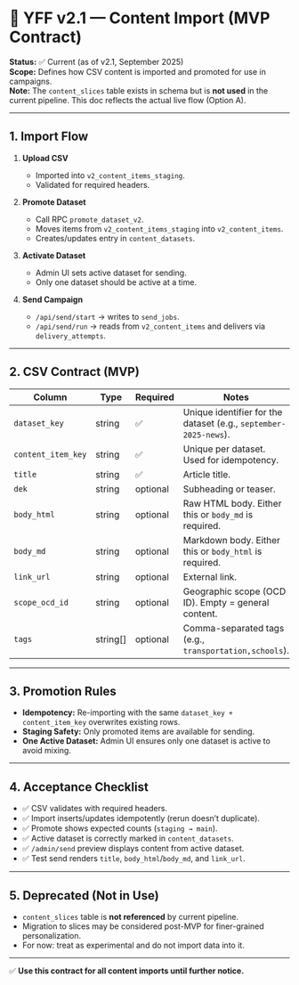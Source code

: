 # 📄 YFF v2.1 — Content Import (MVP Contract)

**Status:** ✅ Current (as of v2.1, September 2025)  
**Scope:** Defines how CSV content is imported and promoted for use in campaigns.  
**Note:** The `content_slices` table exists in schema but is **not used** in the current pipeline. This doc reflects the actual live flow (Option A).  

---

## 1. Import Flow

1. **Upload CSV**  
   - Imported into `v2_content_items_staging`.  
   - Validated for required headers.  

2. **Promote Dataset**  
   - Call RPC `promote_dataset_v2`.  
   - Moves items from `v2_content_items_staging` into `v2_content_items`.  
   - Creates/updates entry in `content_datasets`.  

3. **Activate Dataset**  
   - Admin UI sets active dataset for sending.  
   - Only one dataset should be active at a time.  

4. **Send Campaign**  
   - `/api/send/start` → writes to `send_jobs`.  
   - `/api/send/run` → reads from `v2_content_items` and delivers via `delivery_attempts`.  

---

## 2. CSV Contract (MVP)

| Column            | Type     | Required | Notes                                                                 |
|-------------------|----------|----------|-----------------------------------------------------------------------|
| `dataset_key`     | string   | ✅        | Unique identifier for the dataset (e.g., `september-2025-news`).      |
| `content_item_key`| string   | ✅        | Unique per dataset. Used for idempotency.                             |
| `title`           | string   | ✅        | Article title.                                                        |
| `dek`             | string   | optional | Subheading or teaser.                                                 |
| `body_html`       | string   | optional | Raw HTML body. Either this or `body_md` is required.                  |
| `body_md`         | string   | optional | Markdown body. Either this or `body_html` is required.                |
| `link_url`        | string   | optional | External link.                                                         |
| `scope_ocd_id`    | string   | optional | Geographic scope (OCD ID). Empty = general content.                   |
| `tags`            | string[] | optional | Comma-separated tags (e.g., `transportation,schools`).                |

---

## 3. Promotion Rules
- **Idempotency:** Re-importing with the same `dataset_key + content_item_key` overwrites existing rows.  
- **Staging Safety:** Only promoted items are available for sending.  
- **One Active Dataset:** Admin UI ensures only one dataset is active to avoid mixing.  

---

## 4. Acceptance Checklist
- ✅ CSV validates with required headers.  
- ✅ Import inserts/updates idempotently (rerun doesn’t duplicate).  
- ✅ Promote shows expected counts (`staging → main`).  
- ✅ Active dataset is correctly marked in `content_datasets`.  
- ✅ `/admin/send` preview displays content from active dataset.  
- ✅ Test send renders `title`, `body_html`/`body_md`, and `link_url`.  

---

## 5. Deprecated (Not in Use)
- `content_slices` table is **not referenced** by current pipeline.  
- Migration to slices may be considered post-MVP for finer-grained personalization.  
- For now: treat as experimental and do not import data into it.  

---

✅ **Use this contract for all content imports until further notice.**
